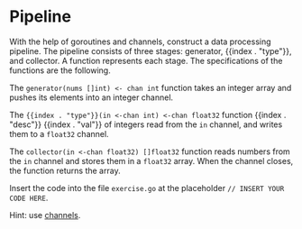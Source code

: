 # Pipeline

With the help of goroutines and channels, construct a data processing pipeline. The pipeline consists of three stages: generator, {{index . "type"}}, and collector. A function represents each stage. The specifications of the functions are the following.

The `generator(nums []int) <- chan int` function takes an integer array and pushes its elements into an integer channel.

The `{{index . "type"}}(in <-chan int) <-chan float32` function {{index . "desc"}} {{index . "val"}} of integers read from the `in` channel, and writes them to a `float32` channel.

The `collector(in <-chan float32) []float32` function reads numbers from the `in` channel and stores them in a `float32` array. When the channel closes, the function returns the array.

Insert the code into the file `exercise.go` at the placeholder `// INSERT YOUR CODE HERE`.

Hint: use [channels](https://go.dev/tour/concurrency/2).
